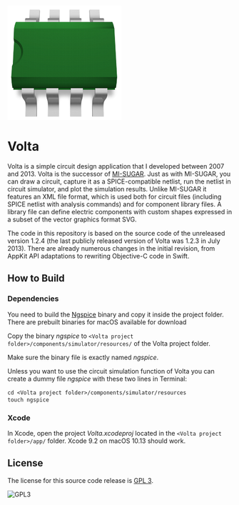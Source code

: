 ![Volta logo](https://raw.githubusercontent.com/robo-fish/Volta/master/app/resources/graphics/Volta.iconset/icon_256x256.png)

# Volta

Volta is a simple circuit design application that I developed between 2007 and 2013. Volta is the successor of [MI-SUGAR](https://github.com/robo-fish/MI-SUGAR). Just as with MI-SUGAR, you can draw a circuit, capture it as a SPICE-compatible netlist, run the netlist in circuit simulator, and plot the simulation results. Unlike MI-SUGAR it features an XML file format, which is used both for circuit files (including SPICE netlist with analysis commands) and for component library files. A library file can define electric components with custom shapes expressed in a subset of the vector graphics format SVG.

The code in this repository is based on the source code of the unreleased version 1.2.4 (the last publicly released version of Volta was 1.2.3 in July 2013). There are already numerous changes in the initial revision, from AppKit API adaptations to rewriting Objective-C code in Swift.

## How to Build

### Dependencies

You need to build the [Ngspice](http://ngspice.sourceforge.net) binary and copy it inside the project folder. There are prebuilt binaries for macOS available for download

Copy the binary *ngspice* to `<Volta project folder>/components/simulator/resources/` of the Volta project folder.

Make sure the binary file is exactly named *ngspice*.

Unless you want to use the circuit simulation function of Volta you can create a dummy file *ngspice* with these two lines in Terminal:

    cd <Volta project folder>/components/simulator/resources
    touch ngspice

### Xcode

In Xcode, open the project *Volta.xcodeproj* located in the `<Volta project folder>/app/` folder.
Xcode 9.2 on macOS 10.13 should work.

## License

The license for this source code release is [GPL 3](https://www.gnu.org/licenses/gpl-3.0.html).

![GPL3](https://www.gnu.org/graphics/gplv3-88x31.png)
